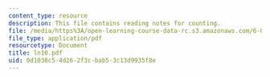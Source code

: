 ```yaml
---
content_type: resource
description: This file contains reading notes for counting.
file: /media/https%3A/open-learning-course-data-rc.s3.amazonaws.com/6-042j-mathematics-for-computer-science-fall-2005/0d1038c54d262f3cbab53c13d9935f8e_ln10.pdf
file_type: application/pdf
resourcetype: Document
title: ln10.pdf
uid: 0d1038c5-4d26-2f3c-bab5-3c13d9935f8e
---
```

